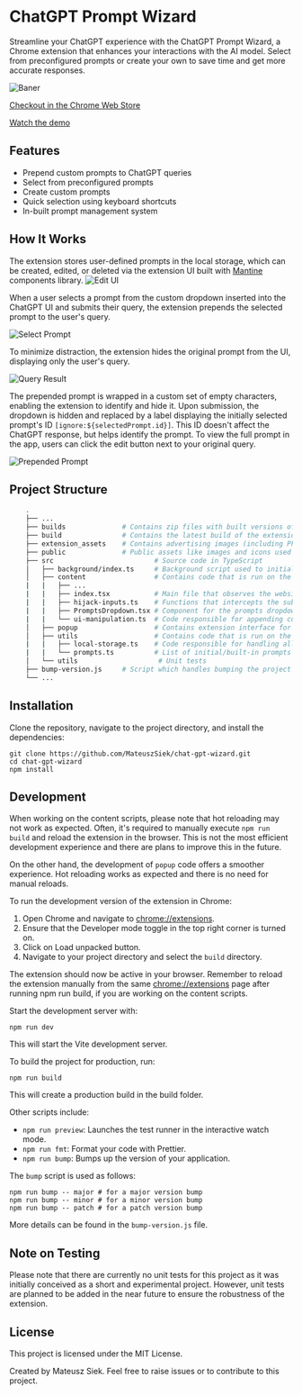# ChatGPT Prompt Wizard

Streamline your ChatGPT experience with the ChatGPT Prompt Wizard, a Chrome extension that enhances your interactions with the AI model. Select from preconfigured prompts or create your own to save time and get more accurate responses.

<img src="extension_assets/baner.jpg" alt="Baner"/>

[Checkout in the Chrome Web Store](https://chrome.google.com/webstore/detail/chatgpt-prompt-wizard/jmhbafgcjejgjglggikgabbaleaacadc)

[Watch the demo](https://www.youtube.com/watch?v=1xKhDSJ3rJw)


## Features
* Prepend custom prompts to ChatGPT queries
* Select from preconfigured prompts
* Create custom prompts
* Quick selection using keyboard shortcuts
* In-built prompt management system

## How It Works
The extension stores user-defined prompts in the local storage, which can be created, edited, or deleted via the extension UI built with [Mantine](https://mantine.dev/) components library.
<img src="extension_assets/readme/edit-ui.jpg" alt="Edit UI"/>

When a user selects a prompt from the custom dropdown inserted into the ChatGPT UI and submits their query, the extension prepends the selected prompt to the user's query.

<img src="extension_assets/readme/select-prompt.jpg" alt="Select Prompt"/>

To minimize distraction, the extension hides the original prompt from the UI, displaying only the user's query.

<img src="extension_assets/readme/query-result.jpg" alt="Query Result"/>

The prepended prompt is wrapped in a custom set of empty characters, enabling the extension to identify and hide it.
Upon submission, the dropdown is hidden and replaced by a label displaying the initially selected prompt's ID `[ignore:${selectedPrompt.id}]`. 
This ID doesn't affect the ChatGPT response, but helps identify the prompt. To view the full prompt in the app, users can click the edit button next to your original query.

<img src="extension_assets/readme/prepended-prompt.jpg" alt="Prepended Prompt"/>

## Project Structure
```bash
    .
    ├── ...
    ├── builds              # Contains zip files with built versions of extensions deployed to Chrome store
    ├── build               # Contains the latest build of the extension (not available in the in store)
    ├── extension_assets    # Contains advertising images (including Photoshop files) used in the Chrome extension web store
    ├── public              # Public assets like images and icons used by the extensions
    ├── src                         # Source code in TypeScript
    │   ├── background/index.ts     # Background script used to initialize the local storage
    │   ├── content                 # Contains code that is run on the chatGPT website to render additional UI and handle the custom prompts
    |   |   ├── ...
    |   |   ├── index.tsx           # Main file that observes the website updates and renders the custom UI
    |   |   ├── hijack-inputs.ts    # Functions that intercepts the submit events on the chatGPT form to prepend custom prompts
    |   |   ├── PromptsDropdown.tsx # Component for the prompts dropdown selector
    |   |   └── ui-manipulation.ts  # Code responsible for appending custom UI to the website and hiding the custom prompts which are appended to the request
    │   ├── popup                   # Contains extension interface for editing custom prompts. React app written in TypeScript with the use of @mantine components
    │   ├── utils                   # Contains code that is run on the chatGPT website to render additional UI and handle the custom prompts
    |   |   ├── local-storage.ts    # Code responsible for handling all local storage events like adding new prompts, saving user selection, etc
    |   |   └── prompts.ts          # List of initial/built-in prompts that the extension is shipped with
    │   └── utils                    # Unit tests
    ├── bump-version.js     # Script which handles bumping the project version, creating a build project in a zip file ready for submission to Google store, and creating a git tag
    └── ...
```


## Installation
Clone the repository, navigate to the project directory, and install the dependencies:

```
git clone https://github.com/MateuszSiek/chat-gpt-wizard.git
cd chat-gpt-wizard
npm install
```

## Development
When working on the content scripts, please note that hot reloading may not work as expected. Often, it's required to manually execute `npm run build` and reload the extension in the browser. This is not the most efficient development experience and there are plans to improve this in the future.

On the other hand, the development of `popup` code offers a smoother experience. Hot reloading works as expected and there is no need for manual reloads.

To run the development version of the extension in Chrome:

1. Open Chrome and navigate to [chrome://extensions](chrome://extensions).
2. Ensure that the Developer mode toggle in the top right corner is turned on.
3. Click on Load unpacked button.
4. Navigate to your project directory and select the `build` directory.

The extension should now be active in your browser. Remember to reload the extension manually from the same [chrome://extensions](chrome://extensions) page after running npm run build, if you are working on the content scripts.

Start the development server with:
```
npm run dev
```
This will start the Vite development server.

To build the project for production, run:

```
npm run build
```
This will create a production build in the build folder.

Other scripts include:

* `npm run preview`: Launches the test runner in the interactive watch mode.
* `npm run fmt`: Format your code with Prettier.
* `npm run bump`: Bumps up the version of your application.

The `bump` script is used as follows:
```
npm run bump -- major # for a major version bump
npm run bump -- minor # for a minor version bump
npm run bump -- patch # for a patch version bump
```
More details can be found in the `bump-version.js` file.

## Note on Testing
Please note that there are currently no unit tests for this project as it was initially conceived as a short and experimental project. However, unit tests are planned to be added in the near future to ensure the robustness of the extension.

## License
This project is licensed under the MIT License.

Created by Mateusz Siek. Feel free to raise issues or to contribute to this project.